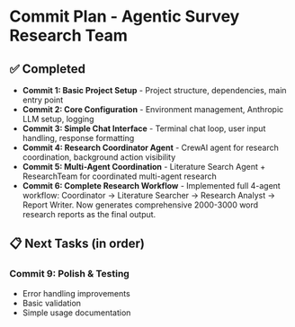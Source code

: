 # Commit Plan - Agentic Survey Research Team

## ✅ Completed
- **Commit 1: Basic Project Setup** - Project structure, dependencies, main entry point
- **Commit 2: Core Configuration** - Environment management, Anthropic LLM setup, logging
- **Commit 3: Simple Chat Interface** - Terminal chat loop, user input handling, response formatting
- **Commit 4: Research Coordinator Agent** - CrewAI agent for research coordination, background action visibility
- **Commit 5: Multi-Agent Coordination** - Literature Search Agent + ResearchTeam for coordinated multi-agent research
- **Commit 6: Complete Research Workflow** - Implemented full 4-agent workflow: Coordinator → Literature Searcher → Research Analyst → Report Writer. Now generates comprehensive 2000-3000 word research reports as the final output.

## 📋 Next Tasks (in order)

### Commit 9: Polish & Testing
- Error handling improvements
- Basic validation
- Simple usage documentation

